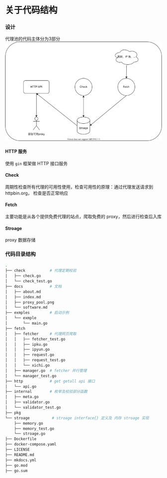 # 关于代码结构
### 设计
代理池的代码主体分为3部分
![image](./proxy-pool.png)
#### HTTP 服务
使用 `gin` 框架做 HTTP 接口服务

#### Check
周期性检查所有代理的可用性使用，检查可用性的原理：通过代理发送请求到 httpbin.org，
检查是否正常响应

#### Fetch
主要功能是从各个提供免费代理的站点，爬取免费的 proxy，然后进行检查后入库

#### Stroage
proxy 数据存储

### 代码目录结构
```bash
.
├── check           # 代理定期校验
│   ├── check.go
│   └── check_test.go
├── docs            # 文档
│   ├── about.md
│   ├── index.md
│   ├── proxy_pool.png
│   └── software.md
├── exmples         # 启动示例
│   └── exmple
│       └── main.go
├── fetch
│   ├── fetcher     # 代理网页爬取
│   │   ├── fetcher_test.go
│   │   ├── ipku.go
│   │   ├── ipyun.go
│   │   ├── request.go
│   │   ├── request_test.go
│   │   └── xichi.go
│   ├── manager.go  # fetcher 并行管理
│   └── manager_test.go
├── http            # get getall api 接口
│   └── api.go
├── internal        # 枚举及校验部分函数
│   ├── meta.go
│   ├── validator.go
│   └── validator_test.go
├── pkg
└── stroage          # stroage interface{} 定义及 内存 stroage 实现
    ├── memory.go
    ├── memory_test.go
    └── stroage.go
├── Dockerfile
├── docker-compose.yaml
├── LICENSE
├── README.md
├── mkdocs.yml
├── go.mod
├── go.sum
```
